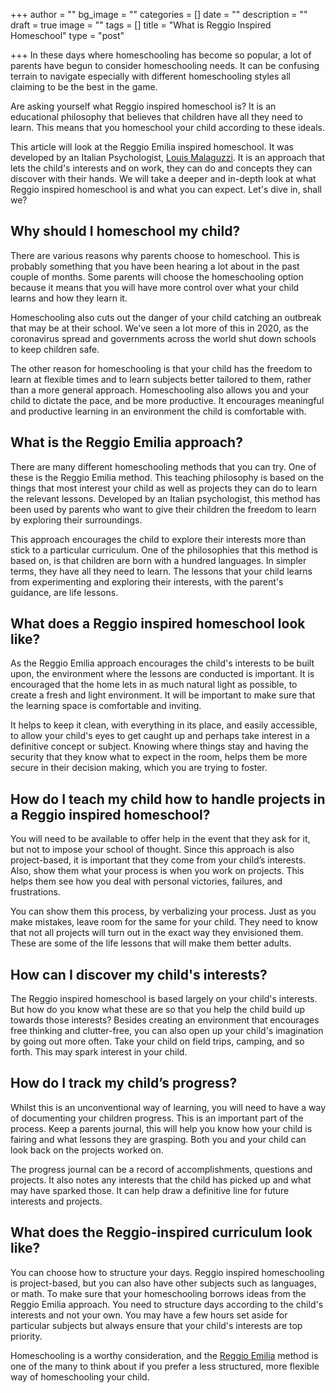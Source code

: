 +++
author = ""
bg_image = ""
categories = []
date = ""
description = ""
draft = true
image = ""
tags = []
title = "What is Reggio Inspired Homeschool"
type = "post"

+++
In these days where homeschooling has become so popular, a lot of parents have begun to consider homeschooling needs. It can be confusing terrain to navigate especially with different homeschooling styles all claiming to be the best in the game.

Are asking yourself what Reggio inspired homeschool is? It is an educational philosophy that believes that children have all they need to learn. This means that you homeschool your child according to these ideals.

This article will look at the Reggio Emilia inspired homeschool. It was developed by an Italian Psychologist, [Louis Malaguzzi](https://www.reggiochildren.it/en/reggio-emilia-approach/loris-malaguzzi/). It is an approach that lets the child's interests and on work, they can do and concepts they can discover with their hands. We will take a deeper and in-depth look at what Reggio inspired homeschool is and what you can expect. Let's dive in, shall we?

## Why should I homeschool my child?

There are various reasons why parents choose to homeschool. This is probably something that you have been hearing a lot about in the past couple of months. Some parents will choose the homeschooling option because it means that you will have more control over what your child learns and how they learn it.

Homeschooling also cuts out the danger of your child catching an outbreak that may be at their school. We’ve seen a lot more of this in 2020, as the coronavirus spread and governments across the world shut down schools to keep children safe.

The other reason for homeschooling is that your child has the freedom to learn at flexible times and to learn subjects better tailored to them, rather than a more general approach. Homeschooling also allows you and your child to dictate the pace, and be more productive. It encourages meaningful and productive learning in an environment the child is comfortable with.

## What is the Reggio Emilia approach?

There are many different homeschooling methods that you can try. One of these is the Reggio Emilia method. This teaching philosophy is based on the things that most interest your child as well as projects they can do to learn the relevant lessons. Developed by an Italian psychologist, this method has been used by parents who want to give their children the freedom to learn by exploring their surroundings.

This approach encourages the child to explore their interests more than stick to a particular curriculum. One of the philosophies that this method is based on, is that children are born with a hundred languages. In simpler terms, they have all they need to learn. The lessons that your child learns from experimenting and exploring their interests, with the parent's guidance, are life lessons.

## What does a Reggio inspired homeschool look like?

As the Reggio Emilia approach encourages the child's interests to be built upon, the environment where the lessons are conducted is important. It is encouraged that the home lets in as much natural light as possible, to create a fresh and light environment. It will be important to make sure that the learning space is comfortable and inviting.

It helps to keep it clean, with everything in its place, and easily accessible, to allow your child's eyes to get caught up and perhaps take interest in a definitive concept or subject. Knowing where things stay and having the security that they know what to expect in the room, helps them be more secure in their decision making, which you are trying to foster.

## How do I teach my child how to handle projects in a Reggio inspired homeschool?

You will need to be available to offer help in the event that they ask for it, but not to impose your school of thought. Since this approach is also project-based, it is important that they come from your child’s interests. Also, show them what your process is when you work on projects. This helps them see how you deal with personal victories, failures, and frustrations.

You can show them this process, by verbalizing your process. Just as you make mistakes, leave room for the same for your child. They need to know that not all projects will turn out in the exact way they envisioned them. These are some of the life lessons that will make them better adults.

## How can I discover my child's interests?

The Reggio inspired homeschool is based largely on your child's interests. But how do you know what these are so that you help the child build up towards those interests? Besides creating an environment that encourages free thinking and clutter-free, you can also open up your child's imagination by going out more often. Take your child on field trips, camping, and so forth. This may spark interest in your child.

## How do I track my child’s progress?

Whilst this is an unconventional way of learning, you will need to have a way of documenting your children progress. This is an important part of the process. Keep a parents journal, this will help you know how your child is fairing and what lessons they are grasping. Both you and your child can look back on the projects worked on.

The progress journal can be a record of accomplishments, questions and projects. It also notes any interests that the child has picked up and what may have sparked those. It can help draw a definitive line for future interests and projects.

## What does the Reggio-inspired curriculum look like?

You can choose how to structure your days. Reggio inspired homeschooling is project-based, but you can also have other subjects such as languages, or math. To make sure that your homeschooling borrows ideas from the Reggio Emilia approach. You need to structure days according to the child's interests and not your own. You may have a few hours set aside for particular subjects but always ensure that your child's interests are top priority.

  
Homeschooling is a worthy consideration, and the [Reggio Emilia](https://en.wikipedia.org/wiki/Reggio_Emilia) method is one of the many to think about if you prefer a less structured, more flexible way of homeschooling your child.